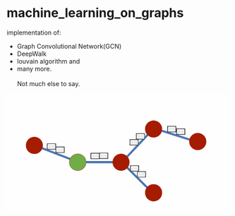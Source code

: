 # machine_learning_on_graphs

implementation of: 
- Graph Convolutional Network(GCN) 
- DeepWalk 
- louvain algorithm and 
- many more. \
\
Not much else to say.

![](gif.gif)
